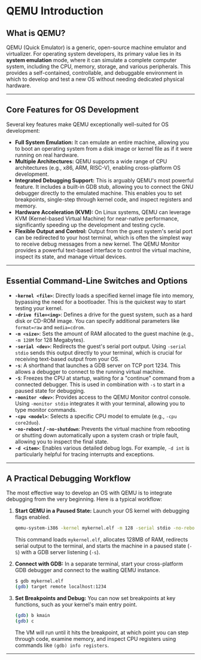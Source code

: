# QEMU Introduction

## What is QEMU?

QEMU (Quick Emulator) is a generic, open-source machine emulator and virtualizer. For operating system developers, its primary value lies in its **system emulation** mode, where it can simulate a complete computer system, including the CPU, memory, storage, and various peripherals. This provides a self-contained, controllable, and debuggable environment in which to develop and test a new OS without needing dedicated physical hardware.

---

## Core Features for OS Development

Several key features make QEMU exceptionally well-suited for OS development:

* **Full System Emulation:** It can emulate an entire machine, allowing you to boot an operating system from a disk image or kernel file as if it were running on real hardware.
* **Multiple Architectures:** QEMU supports a wide range of CPU architectures (e.g., x86, ARM, RISC-V), enabling cross-platform OS development.
* **Integrated Debugging Support:** This is arguably QEMU's most powerful feature. It includes a built-in GDB stub, allowing you to connect the GNU debugger directly to the emulated machine. This enables you to set breakpoints, single-step through kernel code, and inspect registers and memory.
* **Hardware Acceleration (KVM):** On Linux systems, QEMU can leverage KVM (Kernel-based Virtual Machine) for near-native performance, significantly speeding up the development and testing cycle.
* **Flexible Output and Control:** Output from the guest system's serial port can be redirected to your host terminal, which is often the simplest way to receive debug messages from a new kernel. The QEMU Monitor provides a powerful text-based interface to control the virtual machine, inspect its state, and manage virtual devices.

---

## Essential Command-Line Switches and Options

* **`-kernel <file>`**: Directly loads a specified kernel image file into memory, bypassing the need for a bootloader. This is the quickest way to start testing your kernel.
* **`-drive file=<img>`**: Defines a drive for the guest system, such as a hard disk or CD-ROM image. You can specify additional parameters like `format=raw` and `media=cdrom`.
* **`-m <size>`**: Sets the amount of RAM allocated to the guest machine (e.g., `-m 128M` for 128 Megabytes).
* **`-serial <dev>`**: Redirects the guest's serial port output. Using `-serial stdio` sends this output directly to your terminal, which is crucial for receiving text-based output from your OS.
* **`-s`**: A shorthand that launches a GDB server on TCP port 1234. This allows a debugger to connect to the running virtual machine.
* **`-S`**: Freezes the CPU at startup, waiting for a "continue" command from a connected debugger. This is used in combination with `-s` to start in a paused state for debugging.
* **`-monitor <dev>`**: Provides access to the QEMU Monitor control console. Using `-monitor stdio` integrates it with your terminal, allowing you to type monitor commands.
* **`-cpu <model>`**: Selects a specific CPU model to emulate (e.g., `-cpu core2duo`).
* **`-no-reboot` / `-no-shutdown`**: Prevents the virtual machine from rebooting or shutting down automatically upon a system crash or triple fault, allowing you to inspect the final state.
* **`-d <item>`**: Enables various detailed debug logs. For example, `-d int` is particularly helpful for tracing interrupts and exceptions.

---

## A Practical Debugging Workflow

The most effective way to develop an OS with QEMU is to integrate debugging from the very beginning. Here is a typical workflow:

1.  **Start QEMU in a Paused State:** Launch your OS kernel with debugging flags enabled.
    ```bash
    qemu-system-i386 -kernel mykernel.elf -m 128 -serial stdio -no-reboot -s -S
    ```
    This command loads `mykernel.elf`, allocates 128MB of RAM, redirects serial output to the terminal, and starts the machine in a paused state (`-S`) with a GDB server listening (`-s`).

2.  **Connect with GDB:** In a separate terminal, start your cross-platform GDB debugger and connect to the waiting QEMU instance.
    ```bash
    $ gdb mykernel.elf
    (gdb) target remote localhost:1234
    ```

3.  **Set Breakpoints and Debug:** You can now set breakpoints at key functions, such as your kernel's main entry point.
    ```bash
    (gdb) b kmain
    (gdb) c
    ```
    The VM will run until it hits the breakpoint, at which point you can step through code, examine memory, and inspect CPU registers using commands like `(gdb) info registers`.

---
